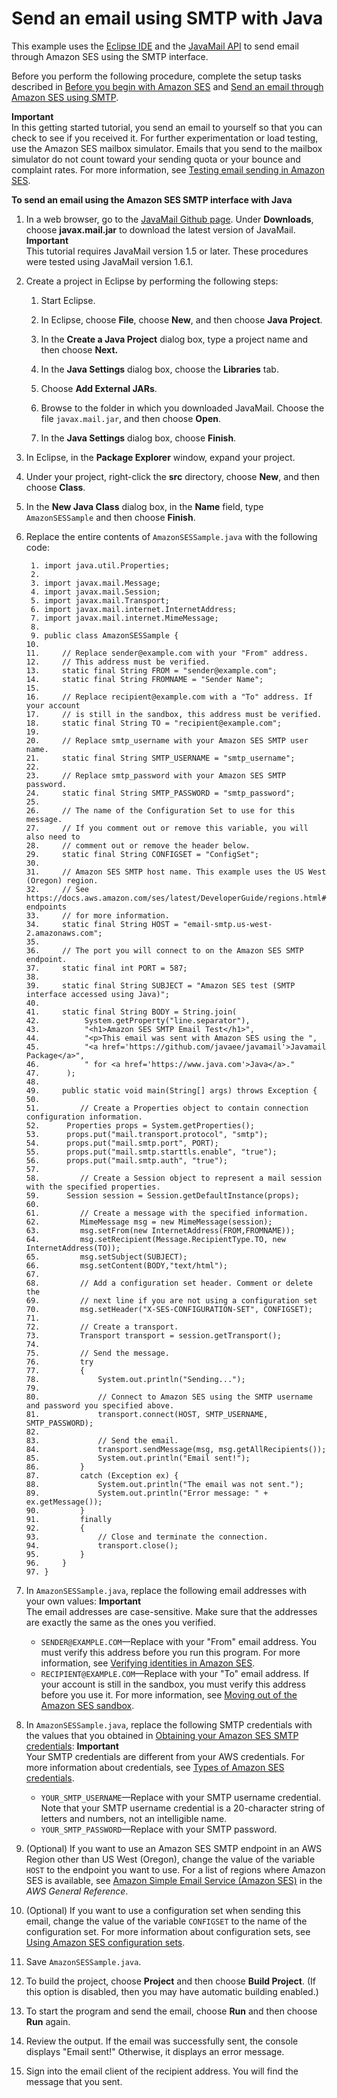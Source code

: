 # Send an email using SMTP with Java<a name="send-using-smtp-java"></a>

This example uses the [Eclipse IDE](http://www.eclipse.org/) and the [JavaMail API](https://github.com/javaee/javamail/releases) to send email through Amazon SES using the SMTP interface\.

Before you perform the following procedure, complete the setup tasks described in [Before you begin with Amazon SES](send-email-getting-started-prerequisites.md) and [Send an email through Amazon SES using SMTP](send-an-email-using-smtp.md)\.

**Important**  
In this getting started tutorial, you send an email to yourself so that you can check to see if you received it\. For further experimentation or load testing, use the Amazon SES mailbox simulator\. Emails that you send to the mailbox simulator do not count toward your sending quota or your bounce and complaint rates\. For more information, see [Testing email sending in Amazon SES](send-email-simulator.md)\.

**To send an email using the Amazon SES SMTP interface with Java**

1. In a web browser, go to the [JavaMail Github page](https://github.com/javaee/javamail/releases)\. Under **Downloads**, choose **javax\.mail\.jar** to download the latest version of JavaMail\.
**Important**  
This tutorial requires JavaMail version 1\.5 or later\. These procedures were tested using JavaMail version 1\.6\.1\.

1. Create a project in Eclipse by performing the following steps:

   1. Start Eclipse\.

   1. In Eclipse, choose **File**, choose **New**, and then choose **Java Project**\.

   1. In the **Create a Java Project** dialog box, type a project name and then choose **Next\.**

   1. In the **Java Settings** dialog box, choose the **Libraries** tab\.

   1. Choose **Add External JARs**\.

   1. Browse to the folder in which you downloaded JavaMail\. Choose the file `javax.mail.jar`, and then choose **Open**\.

   1. In the **Java Settings** dialog box, choose **Finish**\.

1. In Eclipse, in the **Package Explorer** window, expand your project\.

1. Under your project, right\-click the **src** directory, choose **New**, and then choose **Class**\.

1. In the **New Java Class** dialog box, in the **Name** field, type `AmazonSESSample` and then choose **Finish**\.

1. Replace the entire contents of `AmazonSESSample.java` with the following code:

   ```
    1. import java.util.Properties;
    2. 
    3. import javax.mail.Message;
    4. import javax.mail.Session;
    5. import javax.mail.Transport;
    6. import javax.mail.internet.InternetAddress;
    7. import javax.mail.internet.MimeMessage;
    8. 
    9. public class AmazonSESSample {
   10. 
   11.     // Replace sender@example.com with your "From" address.
   12.     // This address must be verified.
   13.     static final String FROM = "sender@example.com";
   14.     static final String FROMNAME = "Sender Name";
   15. 	
   16.     // Replace recipient@example.com with a "To" address. If your account 
   17.     // is still in the sandbox, this address must be verified.
   18.     static final String TO = "recipient@example.com";
   19.     
   20.     // Replace smtp_username with your Amazon SES SMTP user name.
   21.     static final String SMTP_USERNAME = "smtp_username";
   22.     
   23.     // Replace smtp_password with your Amazon SES SMTP password.
   24.     static final String SMTP_PASSWORD = "smtp_password";
   25.     
   26.     // The name of the Configuration Set to use for this message.
   27.     // If you comment out or remove this variable, you will also need to
   28.     // comment out or remove the header below.
   29.     static final String CONFIGSET = "ConfigSet";
   30.     
   31.     // Amazon SES SMTP host name. This example uses the US West (Oregon) region.
   32.     // See https://docs.aws.amazon.com/ses/latest/DeveloperGuide/regions.html#region-endpoints
   33.     // for more information.
   34.     static final String HOST = "email-smtp.us-west-2.amazonaws.com";
   35.     
   36.     // The port you will connect to on the Amazon SES SMTP endpoint. 
   37.     static final int PORT = 587;
   38.     
   39.     static final String SUBJECT = "Amazon SES test (SMTP interface accessed using Java)";
   40.     
   41.     static final String BODY = String.join(
   42.     	    System.getProperty("line.separator"),
   43.     	    "<h1>Amazon SES SMTP Email Test</h1>",
   44.     	    "<p>This email was sent with Amazon SES using the ", 
   45.     	    "<a href='https://github.com/javaee/javamail'>Javamail Package</a>",
   46.     	    " for <a href='https://www.java.com'>Java</a>."
   47.     	);
   48. 
   49.     public static void main(String[] args) throws Exception {
   50. 
   51.         // Create a Properties object to contain connection configuration information.
   52.     	Properties props = System.getProperties();
   53.     	props.put("mail.transport.protocol", "smtp");
   54.     	props.put("mail.smtp.port", PORT); 
   55.     	props.put("mail.smtp.starttls.enable", "true");
   56.     	props.put("mail.smtp.auth", "true");
   57. 
   58.         // Create a Session object to represent a mail session with the specified properties. 
   59.     	Session session = Session.getDefaultInstance(props);
   60. 
   61.         // Create a message with the specified information. 
   62.         MimeMessage msg = new MimeMessage(session);
   63.         msg.setFrom(new InternetAddress(FROM,FROMNAME));
   64.         msg.setRecipient(Message.RecipientType.TO, new InternetAddress(TO));
   65.         msg.setSubject(SUBJECT);
   66.         msg.setContent(BODY,"text/html");
   67.         
   68.         // Add a configuration set header. Comment or delete the 
   69.         // next line if you are not using a configuration set
   70.         msg.setHeader("X-SES-CONFIGURATION-SET", CONFIGSET);
   71.             
   72.         // Create a transport.
   73.         Transport transport = session.getTransport();
   74.                     
   75.         // Send the message.
   76.         try
   77.         {
   78.             System.out.println("Sending...");
   79.             
   80.             // Connect to Amazon SES using the SMTP username and password you specified above.
   81.             transport.connect(HOST, SMTP_USERNAME, SMTP_PASSWORD);
   82.         	
   83.             // Send the email.
   84.             transport.sendMessage(msg, msg.getAllRecipients());
   85.             System.out.println("Email sent!");
   86.         }
   87.         catch (Exception ex) {
   88.             System.out.println("The email was not sent.");
   89.             System.out.println("Error message: " + ex.getMessage());
   90.         }
   91.         finally
   92.         {
   93.             // Close and terminate the connection.
   94.             transport.close();
   95.         }
   96.     }
   97. }
   ```

1. In `AmazonSESSample.java`, replace the following email addresses with your own values:
**Important**  
The email addresses are case\-sensitive\. Make sure that the addresses are exactly the same as the ones you verified\.
   + `SENDER@EXAMPLE.COM`—Replace with your "From" email address\. You must verify this address before you run this program\. For more information, see [Verifying identities in Amazon SES](verify-addresses-and-domains.md)\.
   + `RECIPIENT@EXAMPLE.COM`—Replace with your "To" email address\. If your account is still in the sandbox, you must verify this address before you use it\. For more information, see [Moving out of the Amazon SES sandbox](request-production-access.md)\.

1. In `AmazonSESSample.java`, replace the following SMTP credentials with the values that you obtained in [Obtaining your Amazon SES SMTP credentials](smtp-credentials.md):
**Important**  
Your SMTP credentials are different from your AWS credentials\. For more information about credentials, see [Types of Amazon SES credentials](send-email-concepts-credentials.md)\.
   + `YOUR_SMTP_USERNAME`—Replace with your SMTP username credential\. Note that your SMTP username credential is a 20\-character string of letters and numbers, not an intelligible name\.
   + `YOUR_SMTP_PASSWORD`—Replace with your SMTP password\.

1. \(Optional\) If you want to use an Amazon SES SMTP endpoint in an AWS Region other than US West \(Oregon\), change the value of the variable `HOST` to the endpoint you want to use\. For a list of regions where Amazon SES is available, see [Amazon Simple Email Service \(Amazon SES\)](https://docs.aws.amazon.com/general/latest/gr/rande.html#ses_region) in the *AWS General Reference*\.

1. \(Optional\) If you want to use a configuration set when sending this email, change the value of the variable `CONFIGSET` to the name of the configuration set\. For more information about configuration sets, see [Using Amazon SES configuration sets](using-configuration-sets.md)\.

1. Save `AmazonSESSample.java`\.

1. To build the project, choose **Project** and then choose **Build Project**\. \(If this option is disabled, then you may have automatic building enabled\.\)

1. To start the program and send the email, choose **Run** and then choose **Run** again\.

1. Review the output\. If the email was successfully sent, the console displays "Email sent\!" Otherwise, it displays an error message\.

1. Sign into the email client of the recipient address\. You will find the message that you sent\.